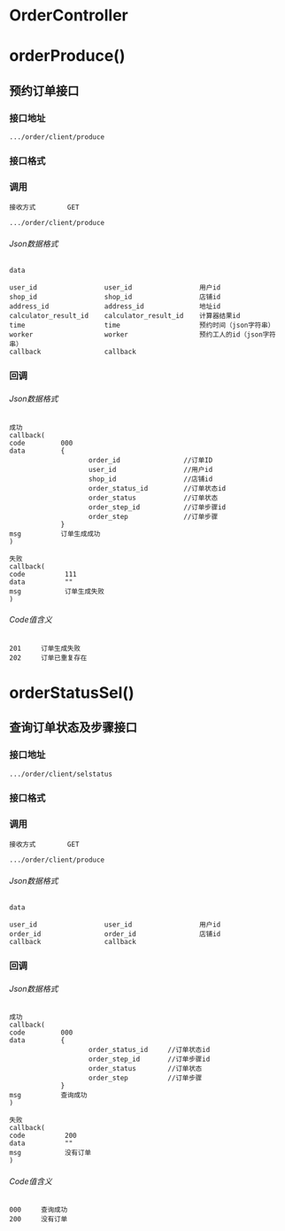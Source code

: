 # OrderController #
# orderProduce()
## 预约订单接口

### 接口地址

```
.../order/client/produce
```

### 接口格式

### 调用

```
接收方式        GET
```

```
.../order/client/produce
```

###### Json数据格式
```
data

user_id                 user_id                 用户id
shop_id                 shop_id                 店铺id
address_id              address_id              地址id
calculator_result_id    calculator_result_id    计算器结果id
time                    time                    预约时间（json字符串）
worker                  worker                  预约工人的id（json字符串）
callback                callback
```

### 回调
###### Json数据格式

```
成功
callback(
code         000
data         {
                    order_id                //订单ID
                    user_id                 //用户id
                    shop_id                 //店铺id
                    order_status_id         //订单状态id
                    order_status            //订单状态
                    order_step_id           //订单步骤id
                    order_step              //订单步骤
             }
msg          订单生成成功
)
```

```
失败
callback(
code          111
data          ""
msg           订单生成失败
)
```

###### Code值含义

```
201     订单生成失败
202     订单已重复存在

```

# orderStatusSel()
## 查询订单状态及步骤接口

### 接口地址

```
.../order/client/selstatus
```

### 接口格式

### 调用

```
接收方式        GET
```

```
.../order/client/produce
```

###### Json数据格式
```
data

user_id                 user_id                 用户id
order_id                order_id                店铺id
callback                callback
```

### 回调
###### Json数据格式

```
成功
callback(
code         000
data         {
                    order_status_id     //订单状态id
                    order_step_id       //订单步骤id
                    order_status        //订单状态
                    order_step          //订单步骤
             }
msg          查询成功
)
```

```
失败
callback(
code          200
data          ""
msg           没有订单
)
```

###### Code值含义

```
000     查询成功
200     没有订单

```